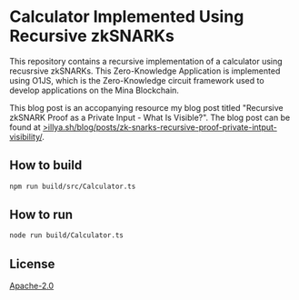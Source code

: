 # Calculator Implemented Using Recursive zkSNARKs

This repository contains a recursive implementation of a calculator using recusrsive zkSNARKs. This Zero-Knowledge Application is implemented
using O1JS, which is the Zero-Knowledge circuit framework used to develop applications on the Mina Blockchain.

This blog post is an accopanying resource my blog post titled "Recursive zkSNARK Proof as a Private Input - What Is Visible?". The blog post can be found at
[>illya.sh/blog/posts/zk-snarks-recursive-proof-private-intput-visibility/](https://illya.sh/blog/posts/zk-snarks-recursive-proof-private-intput-visibility/).

## How to build

```sh
npm run build/src/Calculator.ts
```

## How to run

```sh
node run build/Calculator.ts
```

## License

[Apache-2.0](LICENSE)
